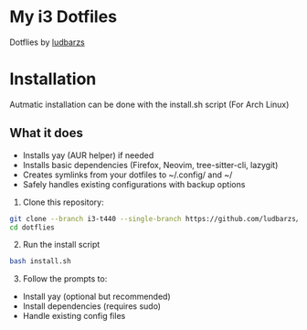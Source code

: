 # My i3 Dotfiles

Dotflies by [ludbarzs](https://github.com/ludbarzs)

# Installation

Autmatic installation can be done with the install.sh script (For Arch Linux)

## What it does

- Installs yay (AUR helper) if needed
- Installs basic dependencies (Firefox, Neovim, tree-sitter-cli, lazygit)
- Creates symlinks from your dotfiles to ~/.config/ and ~/
- Safely handles existing configurations with backup options

1. Clone this repository:

```bash
git clone --branch i3-t440 --single-branch https://github.com/ludbarzs/dotfiles.git
cd dotflies
```

2. Run the install script

```bash
bash install.sh
```

3. Follow the prompts to:

- Install yay (optional but recommended)
- Install dependencies (requires sudo)
- Handle existing config files
